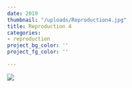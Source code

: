 ```yaml
---
date: 2019
thumbnail: "/uploads/Reproduction4.jpg"
title: Reproduction 4
categories:
- reproduction
project_bg_color: ''
project_fg_color: ''

---
```

![](https://scontent-amt2-1.xx.fbcdn.net/v/t1.15752-9/s2048x2048/64558188_2464037083648454_4844006464529891328_n.jpg?_nc_cat=103&_nc_oc=AQmdfJtMbPUlCsCFe5kdVfrD7zKQaYMfe6oFIgdklvHFBAAEE5j3PNuwM7jSK7RIvtM&_nc_ht=scontent-amt2-1.xx&oh=733e6bc2c3690520fc36b275d72eaa7d&oe=5DAD7BF2)
